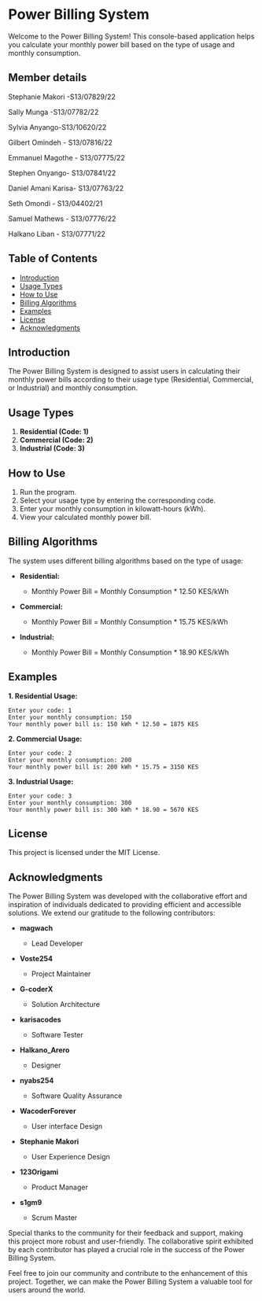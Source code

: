 # Power Billing System

Welcome to the Power Billing System! This console-based application helps you calculate your monthly power bill based on the type of usage and monthly consumption.


## Member details

Stephanie Makori -S13/07829/22

Sally Munga -S13/07782/22

Sylvia Anyango-S13/10620/22

Gilbert Omindeh - S13/07816/22

Emmanuel Magothe - S13/07775/22

Stephen Onyango- S13/07841/22

Daniel Amani Karisa- S13/07763/22

Seth Omondi - S13/04402/21

Samuel Mathews - S13/07776/22

Halkano Liban - S13/07771/22

## Table of Contents
- [Introduction](#introduction)
- [Usage Types](#usage-types)
- [How to Use](#how-to-use)
- [Billing Algorithms](#billing-algorithms)
- [Examples](#examples)
- [License](#license)
- [Acknowledgments](#acknowledgments)

## Introduction

The Power Billing System is designed to assist users in calculating their monthly power bills according to their usage type (Residential, Commercial, or Industrial) and monthly consumption.

## Usage Types

1. **Residential (Code: 1)**
2. **Commercial (Code: 2)**
3. **Industrial (Code: 3)**

## How to Use

1. Run the program.
2. Select your usage type by entering the corresponding code.
3. Enter your monthly consumption in kilowatt-hours (kWh).
4. View your calculated monthly power bill.

## Billing Algorithms

The system uses different billing algorithms based on the type of usage:

- **Residential:**
  - Monthly Power Bill = Monthly Consumption * 12.50 KES/kWh

- **Commercial:**
  - Monthly Power Bill = Monthly Consumption * 15.75 KES/kWh

- **Industrial:**
  - Monthly Power Bill = Monthly Consumption * 18.90 KES/kWh

## Examples

**1. Residential Usage:**
```plaintext
Enter your code: 1
Enter your monthly consumption: 150
Your monthly power bill is: 150 kWh * 12.50 = 1875 KES
```
**2. Commercial Usage:**
```plaintext
Enter your code: 2
Enter your monthly consumption: 200
Your monthly power bill is: 200 kWh * 15.75 = 3150 KES
```
**3. Industrial Usage:**
```plaintext
Enter your code: 3
Enter your monthly consumption: 300
Your monthly power bill is: 300 kWh * 18.90 = 5670 KES
```

## License

This project is licensed under the MIT License.

## Acknowledgments

The Power Billing System was developed with the collaborative effort and inspiration of individuals dedicated to providing efficient and accessible solutions. We extend our gratitude to the following contributors:

- **magwach**
  - Lead Developer

- **Voste254**
  - Project Maintainer

- **G-coderX**
  - Solution Architecture

- **karisacodes**
  - Software Tester

- **Halkano_Arero**
  - Designer

- **nyabs254**
  - Software Quality Assurance

- **WacoderForever**
  - User interface Design

- **Stephanie Makori**
  - User Experience Design

- **123Origami**
  - Product Manager

- **s1gm9**
  - Scrum Master

Special thanks to the community for their feedback and support, making this project more robust and user-friendly. The collaborative spirit exhibited by each contributor has played a crucial role in the success of the Power Billing System.

Feel free to join our community and contribute to the enhancement of this project. Together, we can make the Power Billing System a valuable tool for users around the world.
